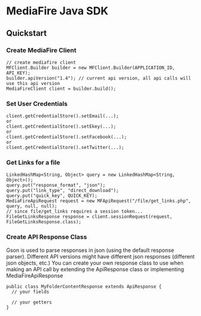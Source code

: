 MediaFire Java SDK
==================

Quickstart
----------

### Create MediaFire Client
```
// create mediafire client
MFClient.Builder builder = new MFClient.Builder(APPLICATION_ID, API_KEY);
builder.apiVersion("1.4"); // current api version, all api calls will use this api version
MediaFireClient client = builder.build();
```

### Set User Credentials
```
client.getCredentialStore().setEmail(...);
or
client.getCredentialStore().setEkey(...);
or
client.getCredentialStore().setFacebook(...);
or
client.getCredentialStore().setTwitter(...);
```

### Get Links for a file
```
LinkedHashMap<String, Object> query = new LinkedHashMap<String, Object>();
query.put("response_format", "json");
query.put("link_type", "direct_download");
query.put("quick_key", QUICK_KEY);
MediaFireApiRequest request = new MFApiRequest("/file/get_links.php", query, null, null);
// since file/get_links requires a session token...
FileGetLinksResponse response = client.sessionRequest(request, FileGetLinksResponse.class);
```

### Create API Response Class
Gson is used to parse responses in json (using the default response parser). 
Different API versions might have different json responses (different json objects, etc.)
You can create your own response class to use when making an API call by extending the ApiResponse class or implementing MediaFireApiResponse
```
public class MyFolderContentResponse extends ApiResponse {
  // your fields
  
  // your getters
}
```

